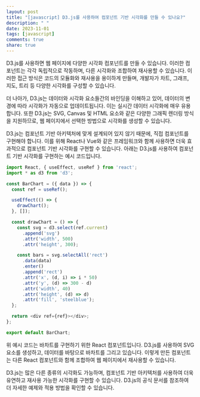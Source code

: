 ```yaml
---
layout: post
title: "[javascript] D3.js를 사용하여 컴포넌트 기반 시각화를 만들 수 있나요?"
description: " "
date: 2023-11-01
tags: [javascript]
comments: true
share: true
---
```


D3.js를 사용하면 웹 페이지에 다양한 시각화 컴포넌트를 만들 수 있습니다. 이러한 컴포넌트는 각각 독립적으로 작동하며, 다른 시각화와 조합하여 재사용할 수 있습니다. 이러한 접근 방식은 코드의 모듈화와 재사용을 용이하게 만들며, 개발자가 차트, 그래프, 지도, 트리 등 다양한 시각화를 구성할 수 있습니다.

더 나아가, D3.js는 데이터와 시각화 요소들간의 바인딩을 이해하고 있어, 데이터의 변경에 따라 시각화가 자동으로 업데이트됩니다. 이는 실시간 데이터 시각화에 매우 유용합니다. 또한 D3.js는 SVG, Canvas 및 HTML 요소와 같은 다양한 그래픽 렌더링 방식을 지원하므로, 웹 페이지에서 선택한 방법으로 시각화를 생성할 수 있습니다.

D3.js는 컴포넌트 기반 아키텍처에 맞게 설계되어 있지 않기 때문에, 직접 컴포넌트를 구현해야 합니다. 이를 위해 React나 Vue와 같은 프레임워크와 함께 사용하면 더욱 효과적으로 컴포넌트 기반 시각화를 구현할 수 있습니다. 아래는 D3.js를 사용하여 컴포넌트 기반 시각화를 구현하는 예시 코드입니다.

```javascript
import React, { useEffect, useRef } from 'react';
import * as d3 from 'd3';

const BarChart = ({ data }) => {
  const ref = useRef();

  useEffect(() => {
    drawChart();
  }, []);

  const drawChart = () => {
    const svg = d3.select(ref.current)
      .append('svg')
      .attr('width', 500)
      .attr('height', 300);

    const bars = svg.selectAll('rect')
      .data(data)
      .enter()
      .append('rect')
      .attr('x', (d, i) => i * 50)
      .attr('y', (d) => 300 - d)
      .attr('width', 40)
      .attr('height', (d) => d)
      .attr('fill', 'steelblue');
  };

  return <div ref={ref}></div>;
};

export default BarChart;
```

위 예시 코드는 바차트를 구현하기 위한 React 컴포넌트입니다. D3.js를 사용하여 SVG 요소를 생성하고, 데이터를 바탕으로 바차트를 그리고 있습니다. 이렇게 만든 컴포넌트는 다른 React 컴포넌트와 함께 조합하여 웹 페이지에서 재사용할 수 있습니다.

D3.js는 많은 다른 종류의 시각화도 가능하며, 컴포넌트 기반 아키텍처를 사용하여 더욱 유연하고 재사용 가능한 시각화를 구현할 수 있습니다. D3.js의 공식 문서를 참조하여 더 자세한 예제와 적용 방법을 확인할 수 있습니다.